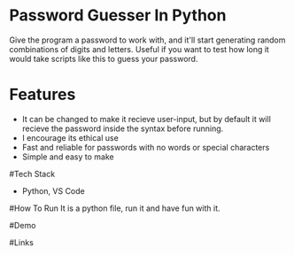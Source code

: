 # Password Guesser In Python
Give the program a password to work with, and it'll start generating random combinations of digits and letters. Useful if
you want to test how long it would take scripts like this to guess your password.

# Features
- It can be changed to make it recieve user-input, but by default it will recieve the password inside the syntax before running.
- I encourage its ethical use
- Fast and reliable for passwords with no words or special characters
- Simple and easy to make

#Tech Stack
- Python, VS Code

#How To Run
It is a python file, run it and have fun with it.

#Demo
<No demo Yet>

#Links
<no links yet>


